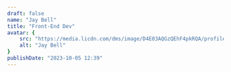 ```yaml
---
draft: false
name: "Jay Bell"
title: "Front-End Dev"
avatar: {
    src: "https://media.licdn.com/dms/image/D4E03AQGzQEhF4pkRQA/profile-displayphoto-shrink_800_800/0/1672310328068?e=1701907200&v=beta&t=n1kMwjf_TQq2ivG-0gz_Z1nb2tKLn3f3u6Qa5ay9XRI",
    alt: "Jay Bell"
}
publishDate: "2023-10-05 12:39"
---
```

